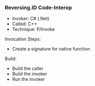 ### Reversing.ID Code-Interop
* Invoker: C# (.Net)
* Called: C++
* Technique: P/Invoke

Invocation Steps:
- Create a signature for native function

Build:
- Build the caller
- Build the invoker
- Run the invoker